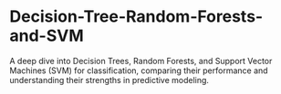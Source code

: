 # Decision-Tree-Random-Forests-and-SVM
A deep dive into Decision Trees, Random Forests, and Support Vector Machines (SVM) for classification, comparing their performance and understanding their strengths in predictive modeling.
